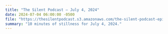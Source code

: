 ```yaml
---
title: "The Silent Podcast — July 4, 2024"
date: 2024-07-04 06:00:00 -0500
file: "https://thesilentpodcast.s3.amazonaws.com/the-silent-podcast-episode-track.mp3"
summary: "10 minutes of stillness for July 4, 2024."
---
```

